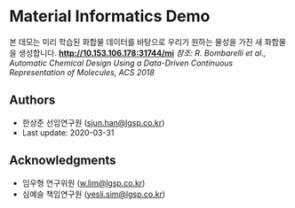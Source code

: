 # Material Informatics Demo 

본 데모는 미리 학습된 화합물 데이터를 바탕으로 우리가 원하는 물성을 가진 새 화합물을 생성합니다.
<strong>http://10.153.106.178:31744/mi</strong>
<em>참조: R. Bombarelli et al., Automatic Chemical Design Using a Data-Driven Continuous Representation of Molecules, ACS 2018</em>

## Authors

* 한상준 선임연구원 (sjun.han@lgsp.co.kr)
* Last update: 2020-03-31


## Acknowledgments

* 임우형 연구위원 (w.lim@lgsp.co.kr)
* 심예슬 책임연구원 (yesli.sim@lgsp.co.kr)

